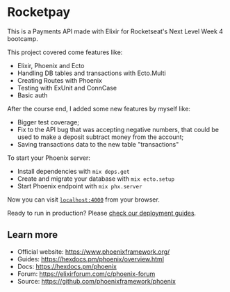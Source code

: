 # Rocketpay

This is a Payments API made with Elixir for Rocketseat's Next Level Week 4 bootcamp.

This project covered come features like:
- Elixir, Phoenix and Ecto
- Handling DB tables and transactions with Ecto.Multi
- Creating Routes with Phoenix
- Testing with ExUnit and ConnCase
- Basic auth

After the course end, I added some new features by myself like:
- Bigger test coverage;
- Fix to the API bug that was accepting negative numbers, that could be used to make a deposit subtract money from the account;
- Saving transactions data to the new table "transactions"


To start your Phoenix server:

  * Install dependencies with `mix deps.get`
  * Create and migrate your database with `mix ecto.setup`
  * Start Phoenix endpoint with `mix phx.server`

Now you can visit [`localhost:4000`](http://localhost:4000) from your browser.

Ready to run in production? Please [check our deployment guides](https://hexdocs.pm/phoenix/deployment.html).

## Learn more

  * Official website: https://www.phoenixframework.org/
  * Guides: https://hexdocs.pm/phoenix/overview.html
  * Docs: https://hexdocs.pm/phoenix
  * Forum: https://elixirforum.com/c/phoenix-forum
  * Source: https://github.com/phoenixframework/phoenix

